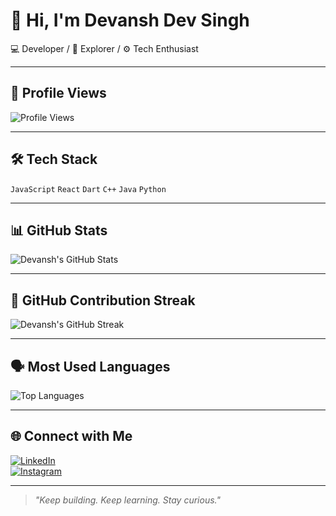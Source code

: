# 👋 Hi, I'm Devansh Dev Singh

💻 Developer / 🚀 Explorer / ⚙️ Tech Enthusiast

---

## 👀 Profile Views  
![Profile Views](https://komarev.com/ghpvc/?username=xenondevv&color=brightgreen)

---

## 🛠️ Tech Stack  
`JavaScript` `React` `Dart` `C++` `Java` `Python`

---

## 📊 GitHub Stats  
![Devansh's GitHub Stats](https://github-readme-stats.vercel.app/api?username=xenondevv&show_icons=true&theme=github_dark&hide=issues)

---

## 📅 GitHub Contribution Streak  
![Devansh's GitHub Streak](https://streak-stats.demolab.com?user=xenondevv&theme=github-dark)

---

## 🗣️ Most Used Languages  
![Top Languages](https://github-readme-stats.vercel.app/api/top-langs/?username=xenondevv&layout=compact&theme=github_dark)

---

## 🌐 Connect with Me  
[![LinkedIn](https://img.shields.io/badge/LinkedIn-blue?logo=linkedin&style=for-the-badge)](https://www.linkedin.com/in/devansh-dev-singh-199233263/)  
[![Instagram](https://img.shields.io/badge/Instagram-E4405F?logo=instagram&logoColor=white&style=for-the-badge)](https://www.instagram.com/devanshh.dev/)

---

> *"Keep building. Keep learning. Stay curious."*
